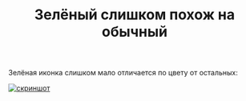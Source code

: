 ﻿---
title: "Зелёный слишком похож на обычный"
se.owner.user_id: 178988
se.owner.display_name: "Qwertiy"
se.owner.link: "https://ru.meta.stackoverflow.com/users/178988/qwertiy"
se.link: "https://ru.meta.stackoverflow.com/questions/11988/%d0%97%d0%b5%d0%bb%d1%91%d0%bd%d1%8b%d0%b9-%d1%81%d0%bb%d0%b8%d1%88%d0%ba%d0%be%d0%bc-%d0%bf%d0%be%d1%85%d0%be%d0%b6-%d0%bd%d0%b0-%d0%be%d0%b1%d1%8b%d1%87%d0%bd%d1%8b%d0%b9"
se.question_id: 11988
se.post_type: question
---
<p>Зелёная иконка слишком мало отличается по цвету от остальных:</p>
<p><a href="https://i.stack.imgur.com/5nMOB.png" rel="nofollow noreferrer"><img src="https://i.stack.imgur.com/5nMOB.png" alt="скриншот" /></a></p>
